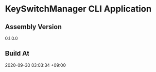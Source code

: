 KeySwitchManager CLI Application
==============================

## Assembly Version

0.1.0.0

## Build At

2020-09-30 03:03:34 +09:00
